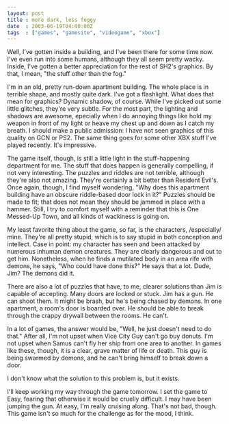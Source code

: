 ```yaml
---
layout: post
title : more dark, less foggy
date  : 2003-06-19T04:00:00Z
tags  : ["games", "gamesite", "videogame", "xbox"]
---
```

Well, I've gotten inside a building, and I've been there for some time now. I've even run into some humans, although they all seem pretty wacky.  Inside, I've gotten a better appreciation for the rest of SH2's graphics.  By that, I mean, "the stuff other than the fog."

I'm in an old, pretty run-down apartment building.  The whole place is in terrible shape, and mostly quite dark.  I've got a flashlight.  What does that mean for graphics?  Dynamic shadow, of course.  While I've picked out some little glitches, they're very subtle.  For the most part, the lighting and shadows are awesome, epecially when I do annoying things like hold my weapon in front of my light or heave my chest up and down as I catch my breath.  I should make a public admission:  I have not seen graphics of this quality on GCN or PS2.  The same thing goes for some other XBX stuff I've played recently.  It's impressive.

The game itself, though, is still a little light in the stuff-happening department for me.  The stuff that does happen is generally compelling, if not very interesting.  The puzzles and riddles are not terrible, although they're also not amazing.  They're certainly a bit better than Resident Evil's.  Once again, though, I find myself wondering, "Why does this apartment building have an obscure riddle-based door lock in it?"  Puzzles should be made to fit;  that does not mean they should be jammed in place with a hammer.  Still, I try to comfort myself with a reminder that this is One Messed-Up Town, and all kinds of wackiness is going on.

My least favorite thing about the game, so far, is the characters, /especially/ mine.  They're all pretty stupid, which is to say stupid in both conception and intellect.  Case in point:  my character has seen and been attacked by numerous inhuman demon creatures.  They are clearly dangerous and out to get him.  Nonetheless, when he finds a mutilated body in an area rife with demons, he says, "Who could have done this?"  He says that a lot.  Dude, Jim?  The demons did it.

There are also a lot of puzzles that have, to me, clearer solutions than Jim is capable of accepting.  Many doors are locked or stuck.  Jim has a gun.  He can shoot them.  It might be brash, but he's being chased by demons.  In one apartment, a room's door is boarded over.  He should be able to break through the crappy drywall between the rooms.  He can't.

In a lot of games, the answer would be, "Well, he just doesn't need to do that."  After all, I'm not upset when Vice City Guy can't go buy donuts.  I'm not upset when Samus can't fly her ship from one area to another.  In games like these, though, it is a clear, grave matter of life or death.  This guy is being swarmed by demons, and he can't bring himself to break down a door.

I don't know what the solution to this problem is, but it exists.

I'll keep working my way through the game tomorrow.  I set the game to Easy, fearing that otherwise it would be cruelly difficult.  I may have been jumping the gun.  At easy, I'm really cruising along.  That's not bad, though.  This game isn't so much for the challenge as for the mood, I think.

